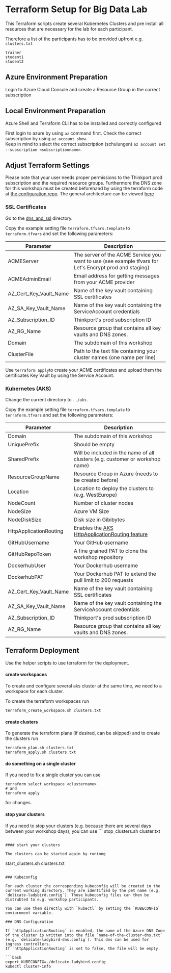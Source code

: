 # Terraform Setup for Big Data Lab

This Terraform scripts create several Kubernetes Clusters and pre install all resources that are necessary for the lab for each participant.

Therefore a list of the participants has to be provided upfront e.g. `clusters.txt`


```
trainer
student1
student2
```

## Azure Environment Preparation

Login to Azure Cloud Console and create a Resource Group in the correct subscription

## Local Environment Preparation

Azure Shell and Terraform CLI has to be installed and correctly configured

First login to azure by using `az` command first.
Check the correct subscription by using `az account show`.  
Keep in mind to select the correct subscription (schulungen) `az account set --subscription <subscriptionname>`.

## Adjust Terraform Settings

Please note that your user needs proper permissions to the Thinkport prod subscription and the required resource groups. Furthermore the DNS zone for this workshop must be created beforehand by using the terraform code at [the configuration repo](https://github.com/ThinkportRepo/thinkport-cloud-domain-mangement).
The general architecture can be viewed [here](architecture.drawio.png)

### SSL Certificates

Go to the [dns_and_ssl](./dns_and_ssl) directory.

Copy the example setting file `terraform.tfvars.template` to `terraform.tfvars` and
set the following parameters:

| Parameter              | Description                                                                                            |
|------------------------|--------------------------------------------------------------------------------------------------------|
| ACMEServer             | The server of the ACME Service you want to use (see example tfvars for Let's Encrypt prod and staging) |
| ACMEAdminEmail         | Email address for getting messages from your ACME provider                                             |
| AZ_Cert_Key_Vault_Name | Name of the key vault containing SSL certificates                                                      |
| AZ_SA_Key_Vault_Name   | Name of the key vault containing the ServiceAccount credentials                                        |
| AZ_Subscription_ID     | Thinkport's prod subscription ID                                                                       |
| AZ_RG_Name             | Resource group that contains all key vaults and DNS zones.                                             |
| Domain                 | The subdomain of this workshop                                                                         |
| ClusterFile            | Path to the text file containing your cluster names (one name per line)                                |

Use `terraform apply`to create your ACME certificates and upload them the certificates Key Vault by using the Service Account. 

### Kubernetes (AKS)

Change the current directory to `../aks`.

Copy the example setting file `terraform.tfvars.template` to `terraform.tfvars` and
set the following parameters:

| Parameter              | Description                                                                                            |
| ---------------------- | ---------------------------------------------------------------------------------------------------------------------- |
| Domain                 | The subdomain of this workshop                                                                         |
| UniquePrefix           | Should be empty                                                                                                        |
| SharedPrefix           | Will be included in the name of all clusters (e.g. customer or workshop name)                                          |
| ResourceGroupName      | Resource Group in Azure (needs to be created before)                                                                   |
| Location               | Location to deploy the clusters to (e.g. WestEurope)                                                                   |
| NodeCount              | Number of cluster nodes                                                                                                |
| NodeSize               | Azure VM Size                                                                                                          |
| NodeDiskSize           | Disk size in Gibibytes                                                                                                 |
| HttpApplicationRouting | Enables the [AKS HttpApplicationRouting feature](https://learn.microsoft.com/de-de/azure/aks/http-application-routing) |
| GitHubUsername         | Your GitHub username                                                                                                   |
| GitHubRepoToken        | A fine grained PAT to clone the workshop repository                                                                    |
| DockerhubUser          | Your Dockerhub username                                                                                                |
| DockerhubPAT           | Your Dockerhub PAT to extend the pull limit to 200 requests                                                            |
| AZ_Cert_Key_Vault_Name | Name of the key vault containing SSL certificates                                                      |
| AZ_SA_Key_Vault_Name   | Name of the key vault containing the ServiceAccount credentials                                        |
| AZ_Subscription_ID     | Thinkport's prod subscription ID                                                                       |
| AZ_RG_Name             | Resource group that contains all key vaults and DNS zones.                                             |

## Terraform Deployment

Use the helper scripts to use terraform for the deployment.

#### create workspaces

To create and configure several aks cluster at the same time, we need to a workspace for each cluster.

To create the terraform workspaces run

```
terraform_create_workspace.sh clusters.txt
```

#### create clusters

To generate the terraform plans (if desired, can be skipped) and to create the clusters run

```
terraform_plan.sh clusters.txt
terraform_apply.sh clusters.txt
```

#### do something on a single cluster

If you need to fix a single cluster you can use

```
terraform select workspace <clustername>
# and
terraform apply
```

for changes.

#### stop your clusters

If you need to stop your clusters (e.g. because there are several days between your workshop days), you can use ```
stop_clusters.sh cluster.txt

```

#### start your clusters

The clusters can be started again by runinng
```

start_clusters.sh clusters.txt

````

### Kubeconfig

For each cluster the corresponding kubeconfig will be created in the current working directory. They are identified by the pet name (e.g. `delicate-ladybird.config`). Those kubeconfig files can then be distrubted to e.g. workshop participants.

You can use them directly with `kubectl` by setting the `KUBECONFIG` enviornment variable.

### DNS Configuration

If `httpApplicationRouting` is enabled, the name of the Azure DNS Zone of the cluster is written into the file `name-of-the-cluster-dns.txt` (e.g. `delicate-ladybird-dns.config`). This dns can be used for ingress controllers.
If `httpApplicationRouting` is set to false, the file will be empty.

```bash
export KUBECONFIG=./delicate-ladybird.config
kubectl cluster-info
````
